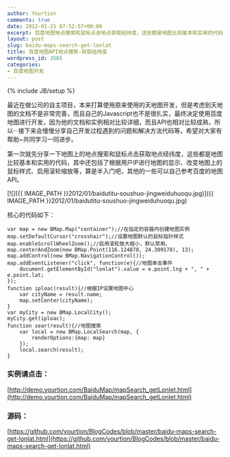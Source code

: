 ```yaml
---
author: Yourtion
comments: true
date: 2012-01-21 07:52:57+00:00
excerpt: 百度地图地点搜索和鼠标点击地点获取经纬度，这些都是地图比较基本和实用的代码，其中还包括了根据用户IP进行地图的显示、改变地图上的鼠标样式、启用滚轮缩放
layout: post
slug: baidu-maps-search-get-lonlat
title: 百度地图API地点搜索-获取经纬度
wordpress_id: 3565
categories:
- 百度地图开发
---
```

{% include JB/setup %}

最近在做公司的自主项目，本来打算使用原来使用的天地图开发，但是考虑到天地图的文档不是非常完善，而且自己的Javascript也不是很扎实，最终决定使用百度地图进行开发，因为他的文档和实例相对比较详细，而且API也相对比较成熟，所以···接下来会慢慢分享自己开发过程遇到的问题和解决方法代码等，希望对大家有帮助~共同学习一同进步。

第一次就先分享一下地图上的地点搜索和鼠标点击获取地点经纬度，这些都是地图比较基本和实用的代码，其中还包括了根据用户IP进行地图的显示、改变地图上的鼠标样式、启用滚轮缩放等，算是半入门吧，其他的一些可以自己参考百度的地图API。

[![]({{ IMAGE_PATH }}2012/01/baidutitu-soushuo-jingweiduhuoqu.jpg)]({{ IMAGE_PATH }}2012/01/baidutitu-soushuo-jingweiduhuoqu.jpg)

核心的代码如下：

```
var map = new BMap.Map("container");//在指定的容器内创建地图实例
map.setDefaultCursor("crosshair");//设置地图默认的鼠标指针样式
map.enableScrollWheelZoom();//启用滚轮放大缩小，默认禁用。
map.centerAndZoom(new BMap.Point(116.124878, 24.309178), 13);
map.addControl(new BMap.NavigationControl()); 
map.addEventListener("click", function(e){//地图单击事件
	document.getElementById("lonlat").value = e.point.lng + ", " + e.point.lat;
});
function iploac(result){//根据IP设置地图中心
    var cityName = result.name;
    map.setCenter(cityName);
}
var myCity = new BMap.LocalCity();
myCity.get(iploac);
function sear(result){//地图搜索
	var local = new BMap.LocalSearch(map, {
  		renderOptions:{map: map}
	});
	local.search(result);
}
```



### 实例请点击：


[http://demo.yourtion.com/BaiduMap/mapSearch_getLonlet.html](http://demo.yourtion.com/BaiduMap/mapSearch_getLonlet.html)


### 源码：


[https://github.com/yourtion/BlogCodes/blob/master/baidu-maps-search-get-lonlat.html](https://github.com/yourtion/BlogCodes/blob/master/baidu-maps-search-get-lonlat.html)


